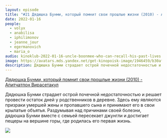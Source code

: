 ```yaml
---
layout: episode
title: "#21 Дядюшка Бунми, который помнит свои прошлые жизни (2010) - Апитчатпон Вирасетакул"
date: 2022-01-16
people:
  - volyx
  - anabilisa
  - iphilimonov
  - jeanne_jour
  - egermanovich
  - maria_o
audio: kinoklub-2022-01-16-uncle-boonmee-who-can-recall-his-past-lives.mp3
image: https://avatars.mds.yandex.net/get-kinopoisk-image/1946459/b30aff13-72ea-4e53-8dbe-10766df1c640/600x
description: Дядюшка Бунми страдает острой почечной недостаточностью и решает провести остаток дней у родственников в деревне. Здесь ему являются призраки умершей жены и пропавшего сына и принимают его в свои крылатые объятья. Раздумывая над причинами своей болезни, дядюшка Бунми вместе с семьей пересекает джунгли и достигает пещеры на вершине горы, где родилась его первая жизнь.
---
```


[Дядюшка Бунми, который помнит свои прошлые жизни (2010) - Апитчатпон Вирасетакул](https://www.kinopoisk.ru/film/495744/)

Дядюшка Бунми страдает острой почечной недостаточностью и решает провести остаток дней у родственников в деревне. Здесь ему являются призраки умершей жены и пропавшего сына и принимают его в свои крылатые объятья. Раздумывая над причинами своей болезни, дядюшка Бунми вместе с семьей пересекает джунгли и достигает пещеры на вершине горы, где родилась его первая жизнь.

![](https://avatars.mds.yandex.net/get-kinopoisk-image/1946459/b30aff13-72ea-4e53-8dbe-10766df1c640/600x)
